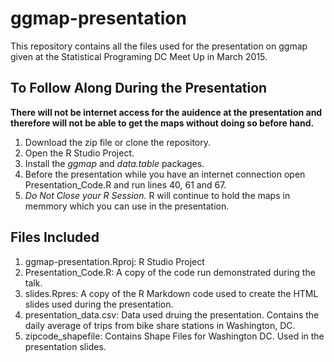 # ggmap-presentation  

This repository contains all the files used for the presentation on ggmap given at the Statistical Programing DC Meet Up in March 2015.


## To Follow Along During the Presentation  

**There will not be internet access for the auidence at the presentation and therefore will not be able to get the maps without doing so before hand.**

1) Download the zip file or clone the repository.  
2) Open the R Studio Project.  
3) Install the *ggmap* and *data.table* packages.  
4) Before the presentation while you have an internet connection open Presentation_Code.R and run lines 40, 61 and 67.  
5) *Do Not Close your R Session.*  R will continue to hold the maps in memmory which you can use in the presentation.  

## Files Included  
1) ggmap-presentation.Rproj: R Studio Project
2) Presentation_Code.R: A copy of the code run demonstrated during the talk.
3) slides.Rpres: A copy of the R Markdown code used to create the HTML slides used during the presentation.  
4) presentation_data.csv: Data used druing the presentation.  Contains the daily average of trips from bike share stations in Washington, DC.
5) zipcode_shapefile: Contains Shape Files for Washington DC.  Used in the presentation slides.  